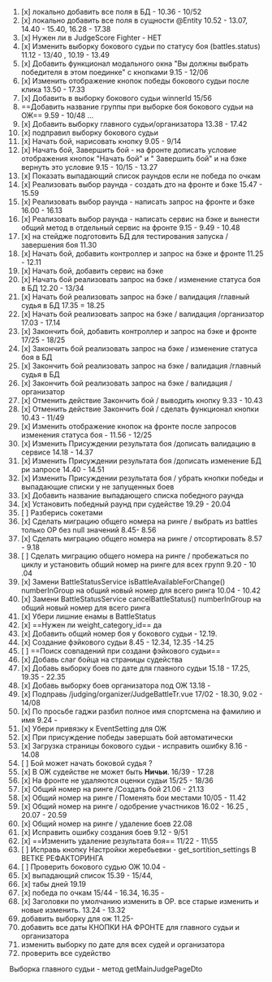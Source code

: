 1. [x] локально добавить все поля в БД - 10.36 - 10/52
2. [x] локально добавить все поля в сущности @Entity 10.52 - 13.07, 14.40 - 15.40, 16.28 -  17.38 
3. [x] Нужен ли в JudgeScore Fighter - НЕТ
4. [x] Изменить выборку бокового судьи по статусу боя (battles.status) 11.12 - 13/40 , 10.19 - 13.49
5. [x] Добавить функционал модального окна "Вы должны выбрать победителя в этом поединке" с кнопками 9.15 - 12/06
6. [x]  Изменить отображение кнопок победы бокового судьи после клика 13.50 - 17.33
7. [x]  Добавить в выборку бокового судьи winnerId 15/56 
8. ==Добавить название группы при выборке боя бокового судьи на ОЖ== 9.59 - 10/48 ... 
 9. [x] Добавить выборку главного судьи/организатора 13.38 - 17.42
 10. [x] подправил выборку бокового судьи 
 11. [x] Начать бой, нарисовать кнопку  9.05 - 9/14
 12. [x] Начать бой, Завершить бой - на фронте дописать условие отображения кнопок "Начать бой" и " Завершить бой" и на бэке вернуть это условие 9.15 - 10/15  - 13.27
 13. [x] Показать выпадающий список раундов если не победа по очкам
 14. [x] Реализовать выбор раунда - создать дто на фронте и бэке 15.47 - 15.59
 15. [x] Реализовать выбор раунда - написать запрос на фронте и бэке 16.00 - 16.13
 16. [x] Реализовать выбор раунда - написать сервис на бэке и вынести общий метод в отдельный сервис на фронте 9.15 - 9.49 - 10.48
 17. [x] на стейдже подготовить БД для тестирования запуска /завершения боя 11.30 
 18. [x] Начать бой,  добавить контроллер и запрос на бэке и фронте 11.25 - 12.11
 19. [x] Начать бой,  добавить сервис на бэке
 20. [x] Начать бой реализовать запрос на бэке / изменение статуса боя в БД 12.20 - 13/34
 21. [x] Начать бой реализовать запрос на бэке / валидация /главный судья в БД 17.35 = 18.25
 22. [x] Начать бой реализовать запрос на бэке / валидация  /организатор  17.03 - 17.14
 23. [x] Закончить бой,  добавить контроллер и запрос на бэке и фронте 17/25 - 18/25
 24. [x] Закончить бой реализовать запрос на бэке / изменение статуса боя в БД 
 25. [x] Закончить бой реализовать запрос на бэке / валидация /главный судья в БД 
 26. [x] Закончить бой реализовать запрос на бэке / валидация  /организатор  
 27. [x] Отменить действие Закончить бой / выводить кнопку 9.33 - 10.43
 28. [x] Отменить действие Закончить бой / сделать функционал кнопки 10.43 - 11/49
 29. [x] Изменить отображение кнопок на фронте после запросов изменения статуса боя - 11.56 - 12/25
 30. [x] Изменить Присуждении результата боя /дописать валидацию в сервисе 14.18 - 14.37
 31. [x] Изменить Присуждении результата боя /дописать изменение БД ри запросе 14.40 - 14.51
 32. [x] Изменить Присуждении результата боя / убрать кнопки победы и выпадающие списки у не запущенных боев
 33. [x] Добавить название выпадающего списка победного раунда
 34. [x] Установить победный раунд при судействе 19.29 - 20.04
 35. [ ] Разберись сокетами 
 36. [x] Сделать миграцию общего номера на ринге / выбрать из battles только ОР без null значений 8.45- 8.56
 37. [x] Сделать миграцию общего номера на ринге / отсортировать 8.57 - 9.18
 38. [ ] Сделать миграцию общего номера на ринге / пробежаться по циклу и установить общий номер на ринге для всех групп 9.20 - 10 .04
 39. [x] Замени BattleStatusService isBattleAvailableForChange() numberInGroup на общий новый номер для всего ринга 10.04 - 10.42
 40. [x] Замени BattleStatusService cancelBattleStatus() numberInGroup на общий новый номер для всего ринга
 41. [x] Убери лишние енамы в BattleStatus
 42. [x] ==Нужен ли weight_category_id== да
 43. [x] Добавить общий номер боя у бокового судьи - 12.19.
 44. [x] Создание фэйкового судьи  8.45 - 12.34, 12.35 -14.25
 45. [ ] ==Поиск совпадений при создани фэйкового судьи==
 46. [x] Добавь слаг бойца на страницы судейства
 47. [x] Добавь выборку боев по дате для главного судьи 15.18 - 17.25, 19.35 - 22.35
 48. [x] Добавь выборку боев организатора под ОЖ 13.18 - 
 49. [x] Подправь /judging/organizer/JudgeBattleTr.vue 17/02 - 18.30, 9.02 - 14/08
 50. [x] По просьбе гаджи разбил полное имя спортсмена на фамилию и имя 9.24 -
 51. [x]  Убери привязку к EventSetting для ОЖ 
 52. [x] При присуждение победы завершать бой автоматически 
 53. [x] Загрузка страницы бокового судьи - исправить ошибку 8.16 - 14.08 
 54. [ ] Бой может начать боковой судья ?  
 55. [x] В ОЖ судействе не может быть **Ничьи**. 16/39 - 17.28
 56. [x] На фронте не удаляются оценки судьи  15/25 - 18/36
 57. [x] Общий номер на ринге /Создать бой 21.06 - 21.13
 58. [x] Общий номер на ринге / Поменять бои местами 10/05 - 11.42
 59. [x] Общий номер на ринге / одобрение участников 16.02 - 16.25 , 20.07 - 20.59
 60. [x] Общий номер на ринге / удаление боев 22.08
 61. [x] Исправить ошибку создания боев 9.12 - 9/51
 62. [x] ==Изменить удаление результата боя== 11/22 - 11\55
 63. [ ] Исправь кнопку Настройки жеребьевки - get_sortition_settings В ВЕТКЕ РЕФАКТОРИНГА
 64. [ ] Проверить бокового судью ОЖ 10.04 - 
 65. [x] выпадающий список 15.39 - 15/44, 
 66. [x] табы дней 19.19 
 67. [x] победа по очкам 15/44 - 16.34,  16.35 - 
 68. [x] Заголовки по умолчанию изменить в ОР. все старые изменить и новые изменить. 13.24 - 13.32
69. добавить выборку для ож 11.25-
70. добавить все даты КНОПКИ НА ФРОНТЕ для главного судьи и организатора 
71. изменить выборку по дате для всех судей и организатора
72. проверить все судейство



Выборка главного судьи - метод getMainJudgePageDto 